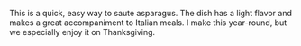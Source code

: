 This is a quick, easy way to saute asparagus. The dish has a light flavor and makes a great accompaniment to Italian meals. I make this year-round, but we especially enjoy it on Thanksgiving.
